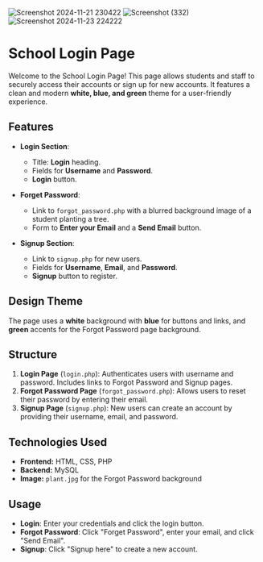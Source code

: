 ![Screenshot 2024-11-21 230422](https://github.com/user-attachments/assets/5a244b0a-be39-4f18-adfe-60a221c22fda)
![Screenshot (332)](https://github.com/user-attachments/assets/42089d28-f487-44fa-8823-9e4a143880a3)
![Screenshot 2024-11-23 224222](https://github.com/user-attachments/assets/2aca5d5c-d429-40ae-887d-4995cae39aa5)


# School Login Page

Welcome to the School Login Page! This page allows students and staff to securely access their accounts or sign up for new accounts. It features a clean and modern **white, blue, and green** theme for a user-friendly experience.

## Features

- **Login Section**: 
  - Title: **Login** heading.
  - Fields for **Username** and **Password**.
  - **Login** button.
  
- **Forget Password**: 
  - Link to `forgot_password.php` with a blurred background image of a student planting a tree.
  - Form to **Enter your Email** and a **Send Email** button.

- **Signup Section**: 
  - Link to `signup.php` for new users.
  - Fields for **Username**, **Email**, and **Password**.
  - **Signup** button to register.

## Design Theme

The page uses a **white** background with **blue** for buttons and links, and **green** accents for the Forgot Password page background.

## Structure

1. **Login Page** (`login.php`): Authenticates users with username and password. Includes links to Forgot Password and Signup pages.
2. **Forgot Password Page** (`forgot_password.php`): Allows users to reset their password by entering their email.
3. **Signup Page** (`signup.php`): New users can create an account by providing their username, email, and password.

## Technologies Used

- **Frontend:** HTML, CSS, PHP
- **Backend:** MySQL
- **Image:** `plant.jpg` for the Forgot Password background

## Usage

- **Login**: Enter your credentials and click the login button.
- **Forgot Password**: Click "Forget Password", enter your email, and click "Send Email".
- **Signup**: Click "Signup here" to create a new account.
